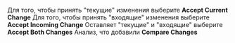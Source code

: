 Для того, чтобы принять "текущие" изменения выберите **Accept Current Change**
Для того, чтобы принять "входящие" изменения выберите **Accept Incoming Change**
Оставляет "текущие" и "входящие" выберите **Accept Both Changes**
Анализ, что добавили **Compare Changes**
